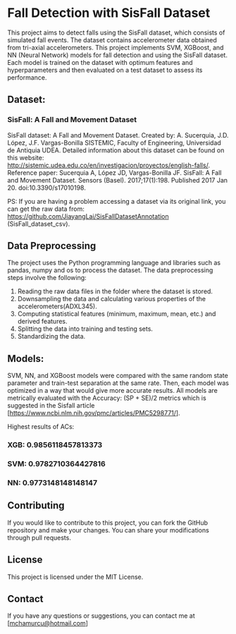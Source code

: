 # Fall Detection with SisFall Dataset

This project aims to detect falls using the SisFall dataset, which consists of simulated fall events. The dataset contains accelerometer data obtained from tri-axial accelerometers. This project implements SVM, XGBoost, and NN (Neural Network) models for fall detection and using the SisFall dataset. Each model is trained on the dataset with optimum features and hyperparameters and then evaluated on a test dataset to assess its performance.

## Dataset: 
### SisFall: A Fall and Movement Dataset
SisFall dataset: A Fall and Movement Dataset. Created by: A. Sucerquia, J.D. López, J.F. Vargas-Bonilla SISTEMIC, Faculty of Engineering, Universidad de Antiquia UDEA. Detailed information about this dataset can be found on this website: http://sistemic.udea.edu.co/en/investigacion/proyectos/english-falls/. Reference paper: Sucerquia A, López JD, Vargas-Bonilla JF. SisFall: A Fall and Movement Dataset. Sensors (Basel). 2017;17(1):198. Published 2017 Jan 20. doi:10.3390/s17010198.

PS: If you are having a problem accessing a dataset via its original link, you can get the raw data from: https://github.com/JiayangLai/SisFallDatasetAnnotation (SisFall_dataset_csv).


## Data Preprocessing

The project uses the Python programming language and libraries such as pandas, numpy and os to process the dataset. The data preprocessing steps involve the following:

1. Reading the raw data files in the folder where the dataset is stored.
2. Downsampling the data and calculating various properties of the accelerometers(ADXL345).
3. Computing statistical features (minimum, maximum, mean, etc.) and derived features.
4. Splitting the data into training and testing sets.
5. Standardizing the data.


## Models:
SVM, NN, and XGBoost models were compared with the same random state parameter and train-test separation at the same rate. Then, each model was optimized in a way that would give more accurate results. All models are metrically evaluated with the Accuracy: (SP + SE)/2 metrics which is suggested in the Sisfall article [https://www.ncbi.nlm.nih.gov/pmc/articles/PMC5298771/].

Highest results of ACs:  
### XGB: 0.9856118457813373  
### SVM: 0.9782710364427816  
### NN: 0.9773148148148147


## Contributing

If you would like to contribute to this project, you can fork the GitHub repository and make your changes. You can share your modifications through pull requests.

## License

This project is licensed under the MIT License.

## Contact

If you have any questions or suggestions, you can contact me at [mchamurcu@hotmail.com]


